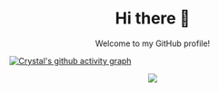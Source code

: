 <h1 align="center">Hi there 👋</h1>
<p align="center">Welcome to my GitHub profile!</p>

[![Crystal's github activity graph](https://github-readme-activity-graph.vercel.app/graph?username=crystaldesu&theme=react-dark)](https://github.com/crystaldesu/github-readme-activity-graph)

<div align="center"> <img src="https://github-readme-stats.vercel.app/api/top-langs/?username=crystaldesu&hide_title=true&hide_border=true&layout=compact&langs_count=6&text_color=000&icon_color=fff&bg_color=0,52fa5a,4dfcff,c64dff&theme=graywhite" /> </div>
